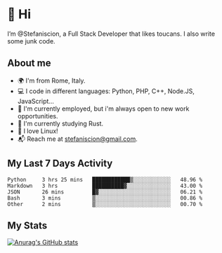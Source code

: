 # 👋 Hi

I’m @Stefaniscion, a Full Stack Developer that likes toucans.
I also write some junk code.

## About me

- 🌍 I'm from Rome, Italy.
- 💻 I code in different languages: Python, PHP, C++, Node.JS, JavaScript...
- 💼 I'm currently employed, but i'm always open to new work opportunities.
- 🌱 I'm currently studying Rust.
- 🐧 I love Linux!
- 📬 Reach me at stefaniscion@gmail.com.

## My Last 7 Days Activity
<!--START_SECTION:waka-->

```text
Python     3 hrs 25 mins   ████████████▒░░░░░░░░░░░░   48.96 %
Markdown   3 hrs           ██████████▓░░░░░░░░░░░░░░   43.00 %
JSON       26 mins         █▓░░░░░░░░░░░░░░░░░░░░░░░   06.21 %
Bash       3 mins          ▒░░░░░░░░░░░░░░░░░░░░░░░░   00.86 %
Other      2 mins          ▒░░░░░░░░░░░░░░░░░░░░░░░░   00.70 %
```

<!--END_SECTION:waka-->

## My Stats
[![Anurag's GitHub stats](https://github-readme-stats.vercel.app/api?username=stefaniscion)](https://github.com/anuraghazra/github-readme-stats)
